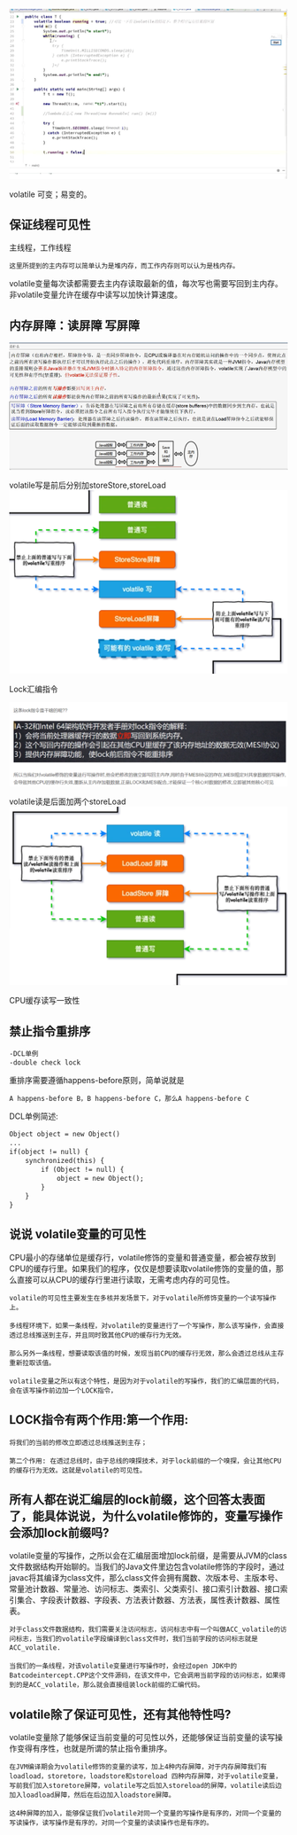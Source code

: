 ![img_18.png](img/img_18.png)

volatile 可变；易变的。

保证线程可见性
---
主线程，工作线程
```
这里所提到的主内存可以简单认为是堆内存，而工作内存则可以认为是栈内存。
```

volatile变量每次读都需要去主内存读取最新的值，每次写也需要写回到主内存。
非volatile变量允许在缓存中读写以加快计算速度。

内存屏障：读屏障 写屏障
---

![img_88.png](img_88.png)


volatile写是前后分别加storeStore,storeLoad
![img_19.png](img/img_19.png)

Lock汇编指令

![img_21.png](img/img_21.png)

volatile读是后面加两个storeLoad
![img_20.png](img/img_20.png)

CPU缓存读写一致性

禁止指令重排序
---
    -DCL单例
    -double check lock

重排序需要遵循happens-before原则，简单说就是

    A happens-before B，B happens-before C，那么A happens-before C

DCL单例简述:

    Object object = new Object()
    ...
    if(object != null) {
        synchronized(this) {
            if (Object != null) {
                object = new Object();
            }
        }
    } 


说说 volatile变量的可见性 
---

CPU最小的存储单位是缓存行，volatile修饰的变量和普通变量，都会被存放到CPU的缓存行里。如果我们的程序，仅仅是想要读取volatile修饰的变量的值，那么直接可以从CPU的缓存行里进行读取，无需考虑内存的可见性。

    volatile的可见性主要发生在多核并发场景下，对于volatile所修饰变量的一个读写操作上。

    多线程环境下，如果一条线程，对volatile的变量进行了一个写操作，那么该写操作，会直接透过总线推送到主存，并且同时致其他CPU的缓存行为无效。

    那么另外一条线程，想要读取该值的时候，发现当前CPU的缓存行无效，那么会透过总线从主存重新拉取该值。

    volatile变量之所以有这个特性，是因为对于volatile的写操作，我们的汇编层面的代码，会在该写操作前边加一个LOCK指令，

LOCK指令有两个作用:第一个作用: 
---

    将我们的当前的修改立即透过总线推送到主存；

    第二个作用: 在透过总线时，由于总线的嗅探技术，对于lock前缀的一个嗅探，会让其他CPU的缓存行为无效。这就是volatile的可见性。


所有人都在说汇编层的lock前缀，这个回答太表面了，能具体说说，为什么volatile修饰的，变量写操作会添加lock前缀吗?
---

volatile变量的写操作，之所以会在汇编层面增加lock前缀，是需要从JVM的class文件数据结构开始聊的。当我们的Java文件里边包含volatile修饰的字段时，通过javac将其编译为class文件，那么class文件会拥有魔数、次版本号、主版本号、常量池计数器、常量池、访问标志、类索引、父类索引、接口索引计数器、接口索引集合、字段表计数器、字段表、方法表计数器、方法表，属性表计数器、属性表。

    对于class文件数据结构，我们需要关注访问标志，访问标志中有一个叫做ACC_volatile的访问标志，当我们的volatile字段编译到class文件时，我们当前字段的访问标志就是ACC_volatile.

    当我们的一条线程，对该volatile变量进行写操作时，会经过open JDK中的Batcodeintercept.CPP这个文件源码，在该文件中，它会调用当前字段的访问标志，如果得到的是ACC_volatile，那么就会直接组装lock前缀的汇编代码。

volatile除了保证可见性，还有其他特性吗?
---

volatile变量除了能够保证当前变量的可见性以外，还能够保证当前变量的读写操作变得有序性，也就是所谓的禁止指令重排序。

    在JVM编译期会为volatile修饰的变量的读写，加上4种内存屏障，对于内存屏障我们有loadload，storetore，loadstore和storeload 四种内存屏障，对于volatile变量，写前我们加入storetore屏障，volatile写之后加入storeload的屏障，volatile读后边加入loadload屏障，然后在后边加入loadstore屏障。

    这4种屏障的加入，能够保证我们volatile对同一个变量的写操作是有序的，对同一个变量的写读操作，读写操作是有序的，对同一个变量的读读操作也是有序的。